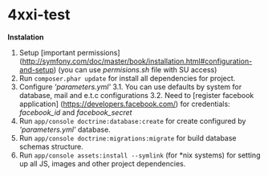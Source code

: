 4xxi-test
=========
**Instalation**
1. Setup [important permissions] (http://symfony.com/doc/master/book/installation.html#configuration-and-setup) (you can use *permisions.sh* file with SU access)
2. Run `composer.phar update` for install all dependencies for project.
3. Configure *'parameters.yml'*
3.1. You can use defaults by system for database, mail and e.t.c configurations
3.2. Need to [register facebook application] (https://developers.facebook.com/) for credentials: *facebook_id* and *facebook_secret*
4. Run `app/console doctrine:database:create` for create configured by *'parameters.yml'* database.
5. Run `app/console doctrine:migrations:migrate` for build database schemas structure.
6. Run `app/console assets:install --symlink` (for *nix systems) for setting up all JS, images and other project dependencies.



